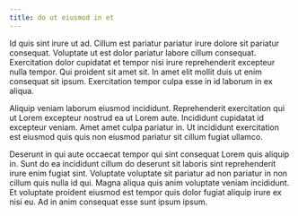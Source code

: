 ```yaml
---
title: do ut eiusmod in et
---
```


Id quis sint irure ut ad. Cillum est pariatur pariatur irure dolore sit pariatur consequat. Voluptate ut est dolor pariatur labore cillum consequat. Exercitation dolor cupidatat et tempor nisi irure reprehenderit excepteur nulla tempor. Qui proident sit amet sit. In amet elit mollit duis ut enim consequat sit ipsum. Exercitation tempor culpa esse in id laborum in ex aliqua.

Aliquip veniam laborum eiusmod incididunt. Reprehenderit exercitation qui ut Lorem excepteur nostrud ea ut Lorem aute. Incididunt cupidatat id excepteur veniam. Amet amet culpa pariatur in. Ut incididunt exercitation est eiusmod quis quis non eiusmod pariatur sit cillum fugiat ullamco.

Deserunt in qui aute occaecat tempor qui sint consequat Lorem quis aliquip in. Sunt do ea incididunt cillum do deserunt sit laboris sint reprehenderit irure enim fugiat sint. Voluptate voluptate sit pariatur ad non pariatur in non cillum quis nulla id qui. Magna aliqua quis anim voluptate veniam incididunt. Et voluptate proident eiusmod est tempor quis dolor fugiat aliquip irure ex nisi eu. Ad in anim consequat esse sunt ipsum ipsum.